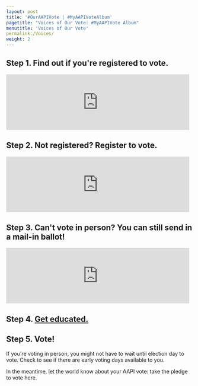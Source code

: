 ```yaml
---
layout: post
title: '#OurAAPIVote | #MyAAPIVoteAlbum'
pagetitle: "Voices of Our Vote: #MyAAPIVote Album"
menutitle: 'Voices of Our Vote'
permalink:/Voices/
weight: 2
---
```


<h2 id="registrationcheck">Step 1. <a>Find out if you're registered to vote.</a></h2>

<script type="text/javascript">
$(document).ready(function(){
	$("#VDO-REG").hide();

	$( "#registrationcheck" ).click(function() {
		$( "#VDO-REG" ).toggle();
	});
});
</script>

<iframe src="https://verify.vote.org/?partner=408186" width="98%" marginheight="0" frameborder="0" id="frame3" scrollable="no" id="VDO-REG"></iframe>
<script type="text/javascript" src="//cdnjs.cloudflare.com/ajax/libs/iframe-resizer/3.5.3/iframeResizer.min.js"></script>
<script type="text/javascript">iFrameResize({ log:true, checkOrigin:false});</script>

<h2 id="registertovote">Step 2. <a>Not registered? Register to vote.</a></h2>

<script type="text/javascript">
$(document).ready(function(){
	$("#VDO-RTV").hide();

	$( "#registertovote" ).click(function() {
		$( "#VDO-RTV" ).toggle();
	});
});
</script>

<iframe src="https://register.vote.org/?partner=408186" width="98%" marginheight="0" frameborder="0" id="frame1" scrollable ="no" id="VDO-RTV"></iframe>
<script type="text/javascript" src="//cdnjs.cloudflare.com/ajax/libs/iframe-resizer/3.5.3/iframeResizer.min.js" ></script>
<script type="text/javascript">iFrameResize({ log:true, checkOrigin:false});</script>

<h2 id="vbm">Step 3. <a>Can't vote in person? You can still send in a mail-in ballot!</a></h2>

<script type="text/javascript">
$(document).ready(function(){
	$("#VDO-VBM").hide();

	$( "#vbm" ).click(function() {
		$( "#VDO-VBM" ).toggle();
	});
});
</script>

<iframe src="https://absentee.vote.org/?partner=408186" width="98%" marginheight="0" frameborder="0" id="frame2" scrollable="no" id="VDO-VBM"></iframe>
<script type="text/javascript" src="//cdnjs.cloudflare.com/ajax/libs/iframe-resizer/3.5.3/iframeResizer.min.js" ></script>
<script type="text/javascript">iFrameResize({ log:true, checkOrigin:false});</script>

<h2>Step 4. <a href="http://vote.18mr.org/learn">Get educated.</a></h2>

<h2>Step 5. Vote!</h2>

<p>If you're voting in person, you might not have to wait until election day to vote. Check to see if there are early voting days available to you.</p>

<p>In the meantime, let the world know about your AAPI vote: take the pledge to vote here.</p>